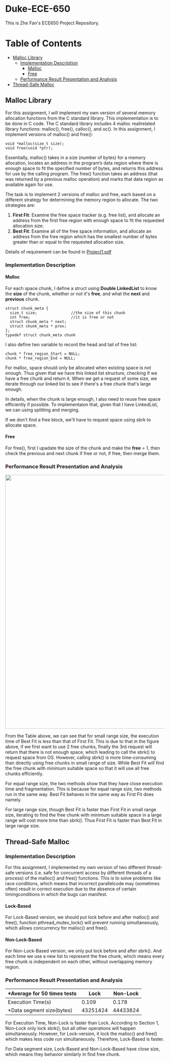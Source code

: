 # Duke-ECE-650

This is Zhe Fan's ECE650 Project Repository.

# Table of Contents

- [Malloc Library](#Malloc-Library)
  - [Implementation Description](#Implementation-Description)
    - [Malloc](#Malloc)
    - [Free](#Free)
  - [Performance Result Presentation and Analysis](#Performance-Result-Presentation-and-Analysis)
- [Thread-Safe Malloc](#Thread-Safe-Malloc)
## Malloc Library

For this assignment, I will implement my own version of several memory allocation functions from the C standard library. This implementation is to be done in C code. The C standard library includes 4 malloc reallrelated library functions: malloc(), free(), calloc(), and oc(). In this assignment, I implement versions of malloc() and free(): 
```
void *malloc(size_t size); 
void free(void *ptr); 
```
Essentially, malloc() takes in a size (number of bytes) for a memory allocation, locates an address in the program’s data region where there is enough space to fit the specified number of bytes, and returns this address for use by the calling program. 
The free() function takes an address (that was returned by a previous malloc operation) and marks that data region as available again for use.

The task is to implement 2 versions of malloc and free, each based on a different strategy for
determining the memory region to allocate. The two strategies are:
1. **First Fit**: Examine the free space tracker (e.g. free list), and allocate an address from
the first free region with enough space to fit the requested allocation size.
2. **Best Fit**: Examine all of the free space information, and allocate an address from the
free region which has the smallest number of bytes greater than or equal to the
requested allocation size.

Details of requirement can be found in [Project1.pdf](Project_1_Malloc_Library/Project1.pdf)

### Implementation Description

#### Malloc

  For each space chunk, I define a struct using **Double LinkedList** to know the **size** of the chunk, whether or not it's **free**, and what the **next** and **previous** chunk.
  
```
struct chunk_meta {
  size_t size;               //the size of this chunk
  int free;                  //it is free or not
  struct chunk_meta * next;
  struct chunk_meta * prev;
};
typedef struct chunk_meta chunk
```
  
  I also define two variable to record the head and tail of free list:
  
```
chunk * free_region_Start = NULL;
chunk * free_region_End = NULL;
```
  
  For malloc, space should only be allocated when existing space is not enough. Thus given that we have this linked list structure, checking if we have a free chunk and return it. When we get a request of some size, we iterate through our linked list to see if there's a free chunk that's large enough.

 In details, when the chunk is large enough, I also need to reuse free space efficiently if possible. To implementaion that, given that I have LinkedList, we can using splitting and merging.
 
If we don't find a free block, we'll have to request space using sbrk to allocate space.

#### Free

For free(), first I upadate the size of the chunk and make the **free** = 1, then check the previous and next chunk if free or not, if free, then merge them.

### Performance Result Presentation and Analysis

<img src="https://user-images.githubusercontent.com/73271231/214691154-acdcb645-d944-4cda-a1bd-86cf6ab95125.png" width="800"/>

From the Table above, we can see that for small range size, the execution time of Best Fit is less than that of First Fit. This is due to that in the figure above, if we first want to use 2 free chunks, finally the 3rd request will return that there is not enough space, which leading to call the sbrk() to request space from OS. However, calling sbrk() is more time-consuming than directly using free chunks in small range of size. While Best Fit will find the free chunk with minimum suitable space so that it will use all free chunks efficiently.

For equal range size, the two methods show that they have close execution time and fragmentation. This is because for equal range size, two methods run in the same way. Best Fit behaves in the same way as First Fit does namely.

For large range size, though Best Fit is faster than First Fit in small range size, iterating to find the free chunk with minimum suitable space in a large range will cost more time than sbrk(). Thus First Fit is faster than Best Fit in large range size.

## Thread-Safe Malloc

### Implementation Description

For this assignment, I implemented my own version of two different thread-safe versions (i.e. safe for concurrent access by different threads of a process) of the malloc() and free() functions. This is to solve problems like race conditions, which means that incorrect parallelcode may (sometimes often) result in correct execution due to the absence of certain timingconditions in which the bugs can manifest.

#### Lock-Based
For Lock-Based version, we should put lock before and after malloc() and free(), function pthread\_mutex\_lock() will prevent running simultaneously, which allows concurrency for malloc() and free().

#### Non-Lock-Based
For Non-Lock-Based version, we only put lock before and after sbrk(). And each time we use a new list to represent the free chunk, which means every free chunk is independent on each other, without overlapping memory region.

### Performance Result Presentation and Analysis

| *Average for 50 times tests|    Lock     | Non-Lock |
| --| ----------- | ----- |
| Execution Time(s) | 0.109     | 0.178  |
| *Data segment size(bytes)| 43251424 | 44433824 |


For Execution Time, Non-Lock is faster than Lock. According to Section 1, Non-Lock only lock sbrk(), but all other operations will happen simultaneously. However, for Lock-version, it lock the malloc() and free() which makes less code run simultaneously. Therefore, Lock-Based is faster.
	
For Data segment size, Lock-Based and Non-Lock-Based have close size, which means they behavior similarly in find free chunk.
